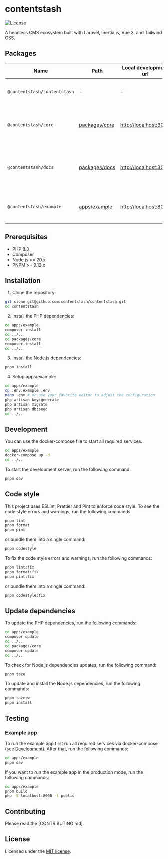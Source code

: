 # contentstash

[![License][license-src]][license-href]

A headless CMS ecosystem built with Laravel, Inertia.js, Vue 3, and Tailwind CSS.

## Packages

| Name    | Path                                  | Local development url | Description |
| ------- | ------------------------------------- | --------------------- | ----------- |
| `@contentstash/contentstash` | - | - | The monorepo that contains all the packages. |
| `@contentstash/core` | [packages/core](packages/core) | [http://localhost:3000](http://localhost:3000) | The core package that the main functionality of the headless CMS. |
| `@contentstash/docs` | [packages/docs](packages/docs) | [http://localhost:3000](http://localhost:3000) | The documentation package that contains the documentation for the headless CMS. |
| `@contentstash/example` | [apps/example](apps/example) | [http://localhost:8000](http://localhost:8000) | An example app that demonstrates how to use the core package. |

## Prerequisites

- PHP 8.3
- Composer
- Node.js >= 20.x
- PNPM >= 9.12.x

## Installation

1. Clone the repository:

```sh
git clone git@github.com:contentstash/contentstash.git
cd contentstash
```

2. Install the PHP dependencies:

```sh
cd apps/example
composer install
cd ../..
cd packages/core
composer install
cd ../..
```

3. Install the Node.js dependencies:

```sh
pnpm install
```

4. Setup apps/example:

```sh
cd apps/example
cp .env.example .env
nano .env # or use your favorite editor to adjust the configuration
php artisan key:generate
php artisan migrate
php artisan db:seed
cd ../..
```

## Development

You can use the docker-compose file to start all required services:

```sh
cd apps/example
docker-compose up -d
cd ../..
```

To start the development server, run the following command:

```sh
pnpm dev
```

## Code style

This project uses ESLint, Prettier and Pint to enforce code style. To see the code style errors and warnings, run the following commands:

```sh
pnpm lint
pnpm format
pnpm pint
```

or bundle them into a single command:

```sh
pnpm codestyle
```

To fix the code style errors and warnings, run the following commands:

```sh
pnpm lint:fix
pnpm format:fix
pnpm pint:fix
```

or bundle them into a single command:

```sh
pnpm codestyle:fix
```

## Update dependencies

To update the PHP dependencies, run the following commands:

```sh
cd apps/example
composer update
cd ../..
cd packages/core
composer update
cd ../..
```

To check for Node.js dependencies updates, run the following command:

```sh
pnpm taze
```

To update and install the Node.js dependencies, run the following commands:

```sh
pnpm taze:w
pnpm install
```

## Testing

### Example app

To run the example app first run all required services via docker-compose (see [Development](#development)). After that, run the following commands:

```sh
cd apps/example
pnpm dev
```

If you want to run the example app in the production mode, run the following commands:

```sh
cd apps/example
pnpm build
php -S localhost:8000 -t public 
```

## Contributing

Please read the [CONTRIBUTING.md].

## License

Licensed under the [MIT license](https://github.com/contentstash/contentstash/blob/main/LICENSE).

<!-- Badges -->
[license-src]: https://img.shields.io/github/license/contentstash/contentstash?style=flat-square&logo=markdown&labelColor=000000&color=3EAA80
[license-href]: https://github.com/contentstash/contentstash/blob/main/LICENSE